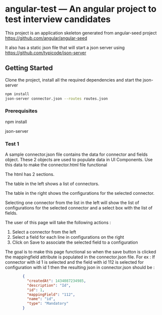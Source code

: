 # angular-test — An angular project to test interview candidates

This project is an application skeleton generated from angular-seed project https://github.com/angular/angular-seed

It also has a static json file that will start a json server using https://github.com/typicode/json-server


## Getting Started

Clone the project, install all the required dependencies and start the json-server 

````bash
npm install
json-server connector.json --routes routes.json
````

### Prerequisites

npm install

json-server

### Test 1
A sample connector.json file contains the data for connector and fields object. These 2 objects are used to populate data in UI Components. Use this data to make the connector.html file functional

The html has 2 sections.

The table in the left shows a list of connectors.

The table in the right shows the configurations for the selected connector.

Selecting one connector from the list in the left will show the list of configurations for the selected connector and a select box with the list of fields. 

The user of this page will take the following actions :

1. Select a connector from the left
2. Select a field for each line in configurations on the right
3. Click on Save to associate the selected field to a configuration

The goal is to make this page functional so when the save button is clicked the mappingfield attribute is populated in the  connector.json file. For ex : If connector with id 1 is selected and the field with id 112 is selected for configuration with id 1 then the resulting json in connector.json should be :

````json
        {
          "createdAt": 1434087234985,
          "description": "Id",
          "id": 1,
          "mappingField": "112",
          "name": "id",
          "type": "Mandatory"
        }
````